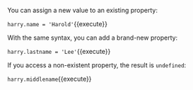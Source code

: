 You can assign a new value to an existing property:

```harry.name = 'Harold'```{{execute}}

With the same syntax, you can add a brand-new property:

```harry.lastname = 'Lee'```{{execute}}

If you access a non-existent property, the result is `undefined`:

```harry.middlename```{{execute}}
